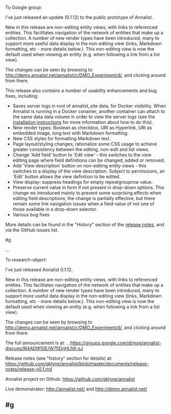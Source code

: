 To Google group:

I've just released an update (0.1.12) to the public prototype of Annalist.

New in this release are non-editing entity views, with links to referenced entities.  This facilitates navigation of the network of entities that make up a collection.  A number of new render types have been introduced, many to support more useful data display in the non-editing view (links, Markdown formatting, etc - more details below.).  This non-editing view is now the default used when viewing an entity (e.g. when following a link from a list view).

The changes can be seen by browsing to http://demo.annalist.net/annalist/c/DMO_Experiment/d/, and clicking around from there.

This release also contains a number of usability enhancements and bug fixes, including:

* Saves server logs in root of annalist_site data, for Docker visibility.  When Annalist is running in a Docker conainer, another container can attach to the same data data volume in order to view the server logs (see the [installation instructions](https://github.com/gklyne/annalist/blob/master/documents/installing-annalist.md) for more information about how to do this).
* New render types: Boolean as checkbox, URI as Hyperlink, URI as embedded image, long text with Markdown formatting.
* New CSS styles for formatting Markdown text.
* Page layout/styling changes; rationalize some CSS usage to achieve greater consistency between the editing, non-edit and list views.
* Change 'Add field' button to 'Edit view' - this switches to the view editing page where field definitions can be changed, added or removed.
* Add 'View description' button on non-editing entity views - this switches to a display of the view description.  Subject to permissions, an 'Edit' button allows the view definition to be edited.
* View display: suppress headings for empty repeatgrouprow value.
* Preserve current value in form if not present in drop-down options.  This change ws introduced mainly to prevent some surprising effects when editing field descriptions; the change is partially effective, but there remain some link navigation issues when a field value of not one of those available in a drop-down selector.
* Various bug fixes

More details can be found in the "History" section of the [release notes](https://github.com/gklyne/annalist/blob/master/documents/release-notes/release-v0.1.md), and via the GitHub issues list.

#g

...

To research-object:

I've just released Annalist 0.1.12.

New in this release are non-editing entity views, with links to referenced entities.  This facilitates navigation of the network of entities that make up a collection.  A number of new render types have been introduced, many to support more useful data display in the non-editing view (links, Markdown formatting, etc - more details below.).  This non-editing view is now the default used when viewing an entity (e.g. when following a link from a list view).

The changes can be seen by browsing to http://demo.annalist.net/annalist/c/DMO_Experiment/d/, and clicking around from there.

The full announcement is at:
...https://groups.google.com/d/msg/annalist-discuss/lR4ADtfi10E/W75DnHLh9-sJ

Release notes (see "history" section for details) at:
https://github.com/gklyne/annalist/blob/master/documents/release-notes/release-v0.1.md

Annalist project on Github:
https://github.com/gklyne/annalist

Live demonstrator:
http://annalist.net/ and http://demo.annalist.net/

#g
--

